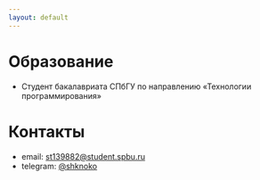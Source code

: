 ```yaml
---
layout: default
---
```


# Образование
- Студент бакалавриата СПбГУ по направлению «Технологии программирования»

# Контакты
- email: st139882@student.spbu.ru
- telegram: [@shknoko](https://t.me/shknoko)
